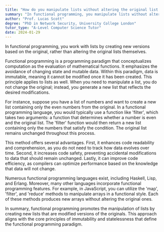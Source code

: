 ```yaml
---
title: "How do you manipulate lists without altering the original list in functional programming?"
summary: "In functional programming, you manipulate lists without altering the original by creating new lists based on the original one."
author: "Prof. Lucas Scott"
degree: "PhD in Network Security, University College London"
tutor_type: "A-Level Computer Science Tutor"
date: 2024-01-29
---
```


In functional programming, you work with lists by creating new versions based on the original, rather than altering the original lists themselves.

Functional programming is a programming paradigm that conceptualizes computation as the evaluation of mathematical functions. It emphasizes the avoidance of changing state and mutable data. Within this paradigm, data is immutable, meaning it cannot be modified once it has been created. This principle applies to lists as well. When you need to manipulate a list, you do not change the original; instead, you generate a new list that reflects the desired modifications.

For instance, suppose you have a list of numbers and want to create a new list containing only the even numbers from the original. In a functional programming language, you would typically use a function like 'filter', which takes two arguments: a function that determines whether a number is even and the original list. The 'filter' function would then return a new list containing only the numbers that satisfy the condition. The original list remains unchanged throughout this process.

This method offers several advantages. First, it enhances code readability and comprehension, as you do not need to track how data evolves over time. Second, it increases code safety, preventing accidental modifications to data that should remain unchanged. Lastly, it can improve code efficiency, as compilers can optimize performance based on the knowledge that data will not change.

Numerous functional programming languages exist, including Haskell, Lisp, and Erlang. Moreover, many other languages incorporate functional programming features. For example, in JavaScript, you can utilize the 'map', 'filter', and 'reduce' methods to manipulate arrays in a functional style. Each of these methods produces new arrays without altering the original ones.

In summary, functional programming promotes the manipulation of lists by creating new lists that are modified versions of the originals. This approach aligns with the core principles of immutability and statelessness that define the functional programming paradigm.
    